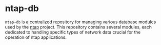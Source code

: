 [repository-url]: https://github.com/shellrow/ntap

# ntap-db
`ntap-db` is a centralized repository for managing various database modules used by the [ntap][repository-url] project. This repository contains several modules, each dedicated to handling specific types of network data crucial for the operation of ntap applications.
